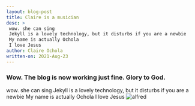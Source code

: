 ```yaml
---
layout: blog-post
title: Claire is a musician
desc: >
 wow. she can sing
 Jekyll is a lovely technology, but it disturbs if you are a newbie
 My name is actually Ochola
 I love Jesus
author: Claire Ochola
written-on: 2021-Aug-23
---
```

### Wow. The blog is now working just fine. Glory to God.

wow. she can sing
 Jekyll is a lovely technology, but it disturbs if you are a newbie
 My name is actually Ochola
 I love Jesus
 ![alfred](/images/alfredo.png)

